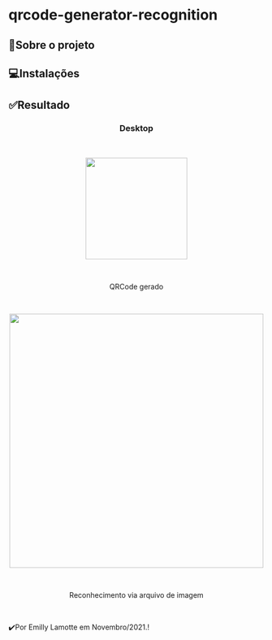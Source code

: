# qrcode-generator-recognition


## 📄Sobre o projeto


## 💻Instalações

## ✅Resultado

<h3 align="center">Desktop</h3> 
<br>
<p align="center"> 
 <img src="https://user-images.githubusercontent.com/79487290/142113802-421fecf2-cfc9-4eac-a10a-0240a8d4f77c.png" width="200"/>
</p>
<br>
<p align="center">QRCode gerado</p> 
<br>
<p align="center"> 
 <img src="https://user-images.githubusercontent.com/79487290/142115496-e81c0825-087c-4c13-ba77-a8066db2d725.png" width="500"/>
</p>
<br>
<p align="center">Reconhecimento via arquivo de imagem</p> 
<br>

 ✔️Por Emilly Lamotte em Novembro/2021.!

